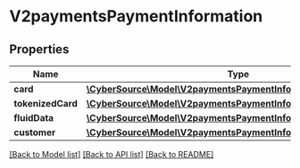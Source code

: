 # V2paymentsPaymentInformation

## Properties
Name | Type | Description | Notes
------------ | ------------- | ------------- | -------------
**card** | [**\CyberSource\Model\V2paymentsPaymentInformationCard**](V2paymentsPaymentInformationCard.md) |  | [optional] 
**tokenizedCard** | [**\CyberSource\Model\V2paymentsPaymentInformationTokenizedCard**](V2paymentsPaymentInformationTokenizedCard.md) |  | [optional] 
**fluidData** | [**\CyberSource\Model\V2paymentsPaymentInformationFluidData**](V2paymentsPaymentInformationFluidData.md) |  | [optional] 
**customer** | [**\CyberSource\Model\V2paymentsPaymentInformationCustomer**](V2paymentsPaymentInformationCustomer.md) |  | [optional] 

[[Back to Model list]](../README.md#documentation-for-models) [[Back to API list]](../README.md#documentation-for-api-endpoints) [[Back to README]](../README.md)


